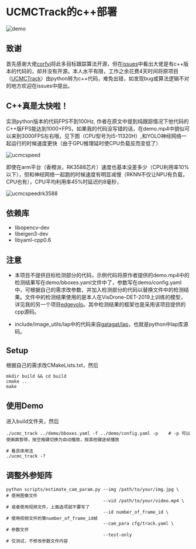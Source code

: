 # UCMCTrack的c++部署

![demo](https://github.com/LSH9832/UCMCTrack-cpp/assets/69880398/f732ec98-8449-4683-8f1a-a57cc9233416)


## 致谢

首先感谢大佬[corfyi](https://github.com/corfyi)将此多目标跟踪算法开源，但在[issues](https://github.com/corfyi/UCMCTrack/issues/18)中看出大佬是有c++版本的代码的，却并没有开源。本人水平有限，工作之余花费4天时间将原项目（[UCMCTrack](https://github.com/corfyi/UCMCTrack)）由python转为c++代码，难免出错，如发现bug或算法逻辑不对的地方欢迎在issues中提出。


## C++真是太快啦！

实测python版本的代码FPS不到100Hz, 作者在原文中提到纯跟踪情况下他代码的C++版FPS能达到1000+FPS，如果我的代码没写错的话，在demo.mp4中貌似可以来到3000FPS左右哦，见下图（CPU型号为I5-11320H）,和YOLO神经网络一起运行的时候速度更快（由于GPU推理延时使CPU负载反而变低了）

![ucmcspeed](https://github.com/LSH9832/UCMCTrack-cpp/assets/69880398/0594d9c0-ef21-492e-ae78-ac267ba9be19)

即使在arm平台（香橙派，RK3588芯片）速度也基本没差多少（CPU利用率10%以下），但和神经网络一起跑的时候速度有明显减慢（RKNN不仅让NPU有负载，CPU也有），CPU平均利用率45%时延迟约8毫秒，

![ucmcspeedrk3588](https://github.com/LSH9832/UCMCTrack-cpp/assets/69880398/7943d9ec-0f1a-447b-80d7-a8d8ba2b8820)


## 依赖库

- libopencv-dev
- libeigen3-dev
- libyaml-cpp0.6


## 注意

- 本项目不提供目标检测部分的代码，示例代码将原作者提供的demo.mp4中的检测结果写在demo/bboxes.yaml文件中了，参数写在demo/config.yaml中，可根据自己的需求改参数，并加入检测部分的代码以替换文件中的检测结果。文件中的检测结果使用的是本人在VisDrone-DET-2019上训练的模型，详见我的另一个项目[edgeyolo](https://github.com/LSH9832/edgeyolo)。其中检测结果的框架也是采用该项目提供的cpp源码。

- include/image_utils/lap中的代码来自[gatagat/lap](https://github.com/gatagat/lap)，也就是python中lap库源码。


## Setup
根据自己的需求改CMakeLists.txt，然后
```shell
mkdir build && cd build
cmake ..
make
```
## 使用Demo
进入build文件夹，然后
```shell
./ucmc_track ../demo/bboxes.yaml -f ../demo/config.yaml -p    # -p 可以使画面暂停，按空格键切换为自动播放，按其他键逐帧播放

# 看具体用法
./ucmc_track -?
```

## 调整外参矩阵
```
python scripts/estimate_cam_param.py --img /path/to/your/img.jpg \    # 使用图像文件
                                     --vid /path/to/your/video.mp4 \  # 或者使用视频文件，上面选项就不要写了
                                     --id number_of_frame_id \        # 使用视频文件的第number_of_frame_id帧
                                     --cam_para cfg/track.yaml \      # 参数文件
                                     --test-only                      # 仅测试，不修改参数文件内容    
```
